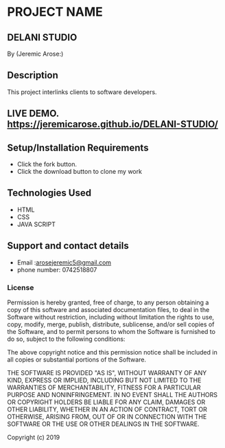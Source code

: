 # PROJECT NAME
## DELANI STUDIO
   By (Jeremic Arose:)

## Description
This project interlinks clients to software developers.

## LIVE DEMO. https://jeremicarose.github.io/DELANI-STUDIO/
  

## Setup/Installation Requirements
* Click the fork button.
* Click the download button to clone my work
  
## Technologies Used
 * HTML
 * CSS
 * JAVA SCRIPT

  

## Support and contact details
 * Email :arosejeremic5@gmail.com
 * phone number: 0742518807 
### License
Permission is hereby granted, free of charge, to any person obtaining a copy of this software and associated documentation files, to deal in the Software without restriction, including without limitation the rights to use, copy, modify, merge, publish, distribute, sublicense, and/or sell copies of the Software, and to permit persons to whom the Software is furnished to do so, subject to the following conditions:

The above copyright notice and this permission notice shall be included in all copies or substantial portions of the Software.

THE SOFTWARE IS PROVIDED "AS IS", WITHOUT WARRANTY OF ANY KIND, EXPRESS OR IMPLIED, INCLUDING BUT NOT LIMITED TO THE WARRANTIES OF MERCHANTABILITY, FITNESS FOR A PARTICULAR PURPOSE AND NONINFRINGEMENT. IN NO EVENT SHALL THE AUTHORS OR COPYRIGHT HOLDERS BE LIABLE FOR ANY CLAIM, DAMAGES OR OTHER LIABILITY, WHETHER IN AN ACTION OF CONTRACT, TORT OR OTHERWISE, ARISING FROM, OUT OF OR IN CONNECTION WITH THE SOFTWARE OR THE USE OR OTHER DEALINGS IN THE SOFTWARE.

Copyright (c) 2019